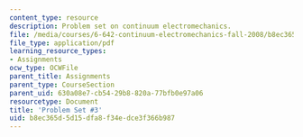 ```yaml
---
content_type: resource
description: Problem set on continuum electromechanics.
file: /media/courses/6-642-continuum-electromechanics-fall-2008/b8ec365d5d15dfa8f34edce3f366b987_pset3.pdf
file_type: application/pdf
learning_resource_types:
- Assignments
ocw_type: OCWFile
parent_title: Assignments
parent_type: CourseSection
parent_uid: 630a08e7-cb54-29b8-820a-77bfb0e97a06
resourcetype: Document
title: 'Problem Set #3'
uid: b8ec365d-5d15-dfa8-f34e-dce3f366b987
---
```

